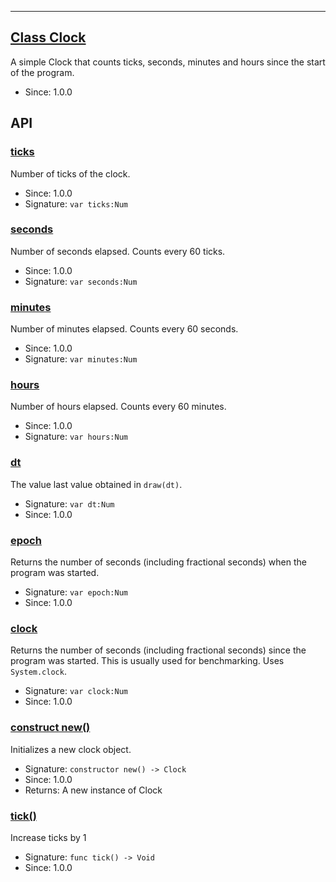 <!-- file: src/utils/clock.wren -->
<!-- documentation automatically generated using domepunk/tools/doc -->
---
## [Class Clock](https://github.com/ninjascl/domepunk/blob/main/src/utils/clock.wren#L7)


A simple Clock that counts ticks, seconds, minutes and hours
since the start of the program.
- Since: 1.0.0

## API

### [ticks](https://github.com/ninjascl/domepunk/blob/main/src/utils/clock.wren#L16)


Number of ticks of the clock.
- Since: 1.0.0
- Signature: `var ticks:Num`

### [seconds](https://github.com/ninjascl/domepunk/blob/main/src/utils/clock.wren#L39)


Number of seconds elapsed.
Counts every 60 ticks.
- Since: 1.0.0
- Signature: `var seconds:Num`

### [minutes](https://github.com/ninjascl/domepunk/blob/main/src/utils/clock.wren#L62)


Number of minutes elapsed.
Counts every 60 seconds.
- Since: 1.0.0
- Signature: `var minutes:Num`

### [hours](https://github.com/ninjascl/domepunk/blob/main/src/utils/clock.wren#L85)


Number of hours elapsed.
Counts every 60 minutes.
- Since: 1.0.0
- Signature: `var hours:Num`

### [dt](https://github.com/ninjascl/domepunk/blob/main/src/utils/clock.wren#L104)


The value last value obtained in `draw(dt)`.
- Signature: `var dt:Num`
- Since: 1.0.0

### [epoch](https://github.com/ninjascl/domepunk/blob/main/src/utils/clock.wren#L121)


Returns the number of seconds (including fractional seconds)
when the program was started.
- Signature: `var epoch:Num`
- Since: 1.0.0

### [clock](https://github.com/ninjascl/domepunk/blob/main/src/utils/clock.wren#L130)


Returns the number of seconds (including fractional seconds)
since the program was started. This is usually used for benchmarking.
Uses `System.clock`.
- Signature: `var clock:Num`
- Since: 1.0.0

### [construct new()](https://github.com/ninjascl/domepunk/blob/main/src/utils/clock.wren#L138)


Initializes a new clock object.
- Signature: `constructor new() -> Clock`
- Since: 1.0.0
- Returns: A new instance of Clock

### [tick()](https://github.com/ninjascl/domepunk/blob/main/src/utils/clock.wren#L153)


Increase ticks by 1
- Signature: `func tick() -> Void`
- Since: 1.0.0
